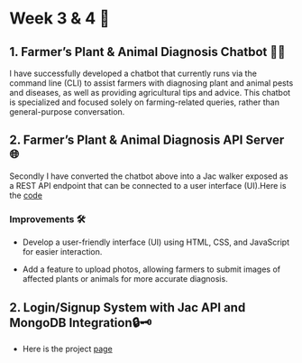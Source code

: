 # Week 3 & 4 📆

## 1. Farmer’s Plant & Animal Diagnosis Chatbot 👨‍🌾

I have successfully developed a chatbot that currently runs via the command line (CLI) to assist farmers with diagnosing plant and animal pests and diseases, as well as providing agricultural tips and advice. This chatbot is specialized and focused solely on farming-related queries, rather than general-purpose conversation.

## 2. Farmer’s Plant & Animal Diagnosis API Server 🌐

Secondly I have converted the chatbot above into a Jac walker exposed as a REST API endpoint that can be connected to a user interface (UI).Here is the [code](https://github.com/MithamoMorgan/Building-Generative-AI-Applications/blob/main/Week3_and_4/farmer_chatbot_server.jac)

### Improvements 🛠️

* Develop a user-friendly interface (UI) using HTML, CSS, and JavaScript for easier interaction.

* Add a feature to upload photos, allowing farmers to submit images of affected plants or animals for more accurate diagnosis.

## 2. Login/Signup System with Jac API and MongoDB Integration🔒🗝️

* Here is the project [page](https://github.com/MithamoMorgan/Building-Generative-AI-Applications/tree/main/Scale_Agnostic_Mini_Project)
